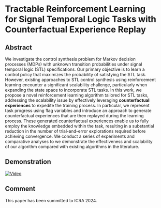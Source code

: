 # Tractable Reinforcement Learning for Signal Temporal Logic Tasks with Counterfactual Experience Replay

## Abstract

We investigate the control synthesis problem for Markov decision processes (MDPs) with unknown transition probabilities under signal temporal logic (STL) specifications. Our primary objective is to learn a control policy that maximizes the probability of satisfying the STL task.  However, existing approaches to STL control synthesis using reinforcement learning encounter a significant scalability challenge, particularly when expanding the state space to incorporate STL tasks. In this work, we propose a novel reinforcement learning algorithm tailored for STL tasks, addressing the scalability issue by effectively leveraging **counterfactual experiences** to expedite the training process. In particular, we represent task progress using flag variables and introduce an approach to generate counterfactual experiences that are then replayed during the learning process. These generated counterfactual experiences enable us to fully employ the knowledge embedded within the task, resulting in a substantial reduction in the number of trial-and-error explorations required before achieving convergence. We conduct  a series of experiments and comparative analyses to we demonstrate the effectiveness and scalability of our algorithm compared with existing algorithms in the literature.

## Demonstration

[![Video]()](https://github.com/WSQsGithub/STL-CFER/assets/70429350/a082ead3-2e10-403f-8618-c7d2a0c35543)


## Comment

This paper has been summitted to ICRA 2024.
